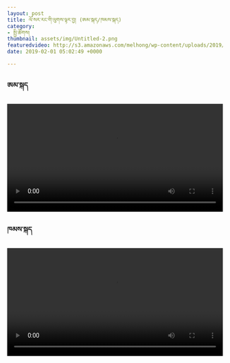 ```yaml
---
layout: post
title: ལོ་སར་རང་གི་ལུགས་ལྟར་བྱ། (ཨམ་སྐད/ཁམས་སྐད)
category:
- སྤྱི་ཚོགས།
thumbnail: assets/img/Untitled-2.png
featuredvideo: http://s3.amazonaws.com/melhong/wp-content/uploads/2019/01/29023854/Amkay-Low-res.mp4
date: 2019-02-01 05:02:49 +0000

---
```

<h3>ཨམ་སྐད</h3>
<video controls width="100%" src="http://s3.amazonaws.com/melhong/wp-content/uploads/2019/01/29023854/Amkay-Low-res.mp4">
</video>


<h3>ཁམས་སྐད</h3>
<video controls width="100%" src="http://s3.amazonaws.com/melhong/wp-content/uploads/2019/01/29023336/khamkay-Low-res.mp4">

</video>